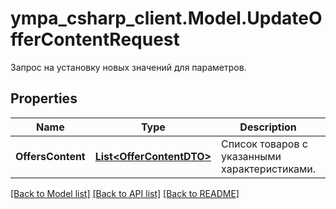 # ympa_csharp_client.Model.UpdateOfferContentRequest
Запрос на установку новых значений для параметров.

## Properties

Name | Type | Description | Notes
------------ | ------------- | ------------- | -------------
**OffersContent** | [**List&lt;OfferContentDTO&gt;**](OfferContentDTO.md) | Список товаров с указанными характеристиками. | 

[[Back to Model list]](../README.md#documentation-for-models) [[Back to API list]](../README.md#documentation-for-api-endpoints) [[Back to README]](../README.md)

